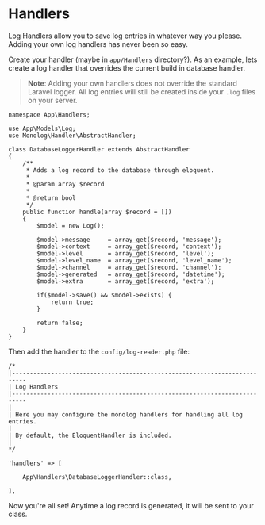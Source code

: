 # Handlers

Log Handlers allow you to save log entries in whatever way you please. Adding your own log handlers has never been so easy.

Create your handler (maybe in `app/Handlers` directory?). As an example, lets create a log handler that overrides
the current build in database handler.

> **Note**: Adding your own handlers does not override the standard Laravel logger. All log entries will still be
> created inside your `.log` files on your server.

    namespace App\Handlers;
    
    use App\Models\Log;
    use Monolog\Handler\AbstractHandler;
    
    class DatabaseLoggerHandler extends AbstractHandler
    {
        /**
         * Adds a log record to the database through eloquent.
         *
         * @param array $record
         *
         * @return bool
         */
        public function handle(array $record = [])
        {
            $model = new Log();
    
            $model->message     = array_get($record, 'message');
            $model->context     = array_get($record, 'context');
            $model->level       = array_get($record, 'level');
            $model->level_name  = array_get($record, 'level_name');
            $model->channel     = array_get($record, 'channel');
            $model->generated   = array_get($record, 'datetime');
            $model->extra       = array_get($record, 'extra');
    
            if($model->save() && $model->exists) {
                return true;
            }
    
            return false;
        }
    }

Then add the handler to the `config/log-reader.php` file:

    /*
    |--------------------------------------------------------------------------
    | Log Handlers
    |--------------------------------------------------------------------------
    |
    | Here you may configure the monolog handlers for handling all log entries.
    |
    | By default, the EloquentHandler is included.
    |
    */

    'handlers' => [
        
        App\Handlers\DatabaseLoggerHandler::class,

    ],
   
Now you're all set! Anytime a log record is generated, it will be sent to your class.
